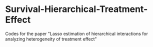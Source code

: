 # Survival-Hierarchical-Treatment-Effect

Codes for the paper "Lasso estimation of hierarchical interactions for analyzing heterogeneity of treatment effect"
